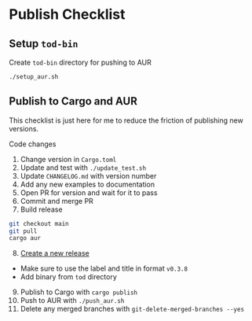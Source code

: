 # Publish Checklist

## Setup `tod-bin`

Create `tod-bin` directory for pushing to AUR

```bash
./setup_aur.sh
```

## Publish to Cargo and AUR

This checklist is just here for me to reduce the friction of publishing new versions.

Code changes

1. Change version in `Cargo.toml`
2. Update and test with `./update_test.sh`
3. Update `CHANGELOG.md` with version number
4. Add any new examples to documentation
5. Open PR for version and wait for it to pass
6. Commit and merge PR
7. Build release

```bash
git checkout main
git pull
cargo aur
```

8. [Create a new release](https://github.com/alanvardy/tod/releases/new)

- Make sure to use the label and title in format `v0.3.8`
- Add binary from `tod` directory

9. Publish to Cargo with `cargo publish`
10. Push to AUR with `./push_aur.sh`
11. Delete any merged branches with `git-delete-merged-branches --yes`
